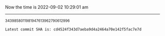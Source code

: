 Now the time is 2022-09-02 10:29:01 am

---

<small>3439858011981947613962790612996</small>

```txt
Latest commit SHA is: cd4524f343d7aeba9d4a2464a70e142f5fac7e7d
```
